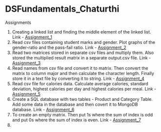 # DSFundamentals_Chaturthi


Assignments  
1. Creating a linked list and finding the middle element of the linked list.
   Link - [Assignment_1](Assignment_1) 
2. Read csv files containing student marks and gender. Plot graphs of the gender-ratio and the pass-fail ratio.
   Link - [Assignment_2](Assignment_2) 
3. Read two matrices stored in separate csv files and multiply them. Also stored the multiplied result matrix in a separate output.csv file. 
   Link - [Assignment_3](Assignment_3) 
4. Read names from csv file and convert it to matrix. Then convert the matrix to column major and then calculate the character length. Finally store it in a text file by converting it to string.
   Link - [Assignment_4](Assignment_4) 
5. Read csv file for calories data. Calculate average calories, standard deviation, highest calories per day and highest calories per meal.
   Link - [Assignment_5](Assignment_5) 
6. Create a SQL database with two tables - Product and Category Table. Add some data in the database and then covert it to MongoDB database.
    Link - [Assignment_6](Assignment_6)
7. To create an empty matrix. Then put 1s where the sum of index is odd and put 0s where the sum of index is even.
    Link - [Assignment_7](Assignment_7)
8. 
